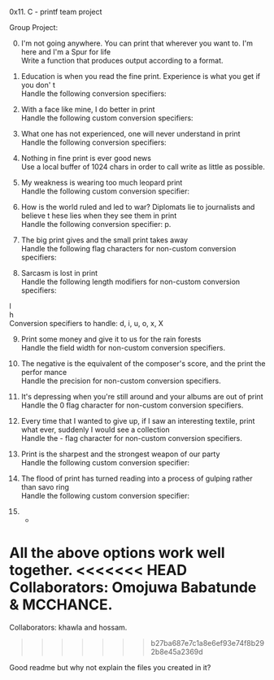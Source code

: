 0x11. C - printf team project

Group Project:                                                                      

0. I'm not going anywhere. You can print that wherever you want to. I'm here and I'm
a Spur for life                                                                    
Write a function that produces output according to a format.                        


1. Education is when you read the fine print. Experience is what you get if you don'
t                                                                                   
Handle the following conversion specifiers:

2. With a face like mine, I do better in print                                      
Handle the following custom conversion specifiers:                                  

3. What one has not experienced, one will never understand in print                 
Handle the following conversion specifiers:                                         

4. Nothing in fine print is ever good news                                          
Use a local buffer of 1024 chars in order to call write as little as possible.      

5. My weakness is wearing too much leopard print                                    
Handle the following custom conversion specifier:                                   

6. How is the world ruled and led to war? Diplomats lie to journalists and believe t
hese lies when they see them in print                                               
Handle the following conversion specifier: p.                                       

7. The big print gives and the small print takes away                               
Handle the following flag characters for non-custom conversion specifiers:          

8. Sarcasm is lost in print                                                         
Handle the following length modifiers for non-custom conversion specifiers:         

l                                                                                   
h                                                                                   
Conversion specifiers to handle: d, i, u, o, x, X                                   

9. Print some money and give it to us for the rain forests                          
Handle the field width for non-custom conversion specifiers.                        

10. The negative is the equivalent of the composer's score, and the print the perfor
mance                                                                               
Handle the precision for non-custom conversion specifiers.                          

11. It's depressing when you're still around and your albums are out of print       
Handle the 0 flag character for non-custom conversion specifiers.                   

12. Every time that I wanted to give up, if I saw an interesting textile, print what
ever, suddenly I would see a collection                                            
Handle the - flag character for non-custom conversion specifiers.                   

13. Print is the sharpest and the strongest weapon of our party                     
Handle the following custom conversion specifier:                                   

14. The flood of print has turned reading into a process of gulping rather than savo
ring                                                                                
Handle the following custom conversion specifier:                                   

15. *                                                                               
All the above options work well together.
<<<<<<< HEAD
Collaborators: Omojuwa Babatunde & MCCHANCE.
=======
Collaborators: khawla and hossam.
>>>>>>> b27ba687e7c1a8e6ef93e74f8b292b8e45a2369d

Good readme but why not explain the files you created in it?
